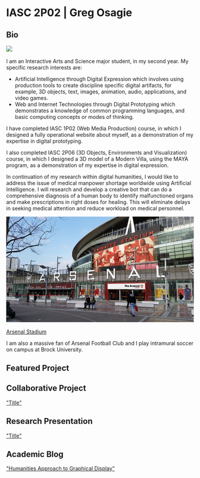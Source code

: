 # IASC 2P02 | Greg Osagie

## Bio

![](http://timmatic.com/i/2017/01/computer-network-wallpaper-1080p.jpg)

  I am an Interactive Arts and Science major student, in my second year. My specific research interests are:
  <ul>
    <li>	Artificial Intelligence through Digital Expression which involves using production tools to create discipline specific digital           artifacts, for example, 3D objects, text, images, animation, audio, applications, and video games.</li>
    <li>	Web and Internet Technologies through Digital Prototyping which demonstrates a knowledge of common programming languages, and           basic computing concepts or modes of thinking.</li>
    </ul>
  I have completed IASC 1P02 (Web Media Production) course, in which I designed a fully operational website about myself, as a demonstration of my expertise in digital prototyping.
  
  I also completed IASC 2P06 (3D Objects, Environments and Visualization) course, in which I designed a 3D model of a Modern Villa, using the MAYA program, as a demonstration of my expertise in digital expression. 
  
  In continuation of my research within digital humanities, I would like to address the issue of medical manpower shortage worldwide using Artificial Intelligence. I will research and develop a creative bot that can do a comprehensive diagnosis of a human body to identify malfunctioned organs and make prescriptions in right doses for healing. This will eliminate delays in seeking medical attention and reduce workload on medical personnel.


![](Images/arsenal-1584845_960_720.jpg)

[Arsenal Stadium](https://en.wikipedia.org/wiki/Arsenal_F.C.)

I am also a massive fan of Arsenal Football Club and I play intramural soccer on campus at Brock University.


## Featured Project


## Collaborative Project

["Title"](link)

## Research Presentation

["Title"](reveal/index.html) 

## Academic Blog

["Humanities Approach to Graphical Display"](officialosagie.github.io/blog)






